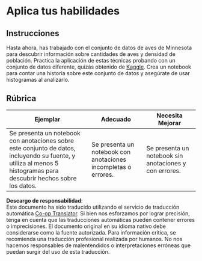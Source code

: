 <!--
CO_OP_TRANSLATOR_METADATA:
{
  "original_hash": "40eeb9b9f94009c537c7811f9f27f037",
  "translation_date": "2025-08-24T01:03:33+00:00",
  "source_file": "3-Data-Visualization/10-visualization-distributions/assignment.md",
  "language_code": "es"
}
-->
# Aplica tus habilidades

## Instrucciones

Hasta ahora, has trabajado con el conjunto de datos de aves de Minnesota para descubrir información sobre cantidades de aves y densidad de población. Practica la aplicación de estas técnicas probando con un conjunto de datos diferente, quizás obtenido de [Kaggle](https://www.kaggle.com/). Crea un notebook para contar una historia sobre este conjunto de datos y asegúrate de usar histogramas al analizarlo.

## Rúbrica

Ejemplar | Adecuado | Necesita Mejorar
--- | --- | --- |
Se presenta un notebook con anotaciones sobre este conjunto de datos, incluyendo su fuente, y utiliza al menos 5 histogramas para descubrir hechos sobre los datos. | Se presenta un notebook con anotaciones incompletas o errores. | Se presenta un notebook sin anotaciones y con errores.

**Descargo de responsabilidad**:  
Este documento ha sido traducido utilizando el servicio de traducción automática [Co-op Translator](https://github.com/Azure/co-op-translator). Si bien nos esforzamos por lograr precisión, tenga en cuenta que las traducciones automáticas pueden contener errores o imprecisiones. El documento original en su idioma nativo debe considerarse como la fuente autorizada. Para información crítica, se recomienda una traducción profesional realizada por humanos. No nos hacemos responsables de malentendidos o interpretaciones erróneas que puedan surgir del uso de esta traducción.